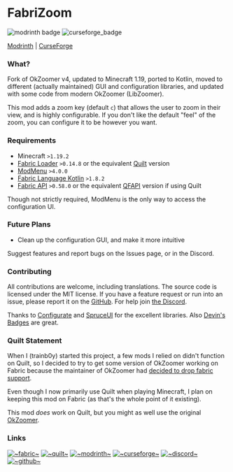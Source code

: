 # FabriZoom
![modrinth badge](https://modrinth-utils.vercel.app/api/badge/downloads?logo=true&style=flat&id=pNFKDyna)
![curseforge_badge](https://cf.way2muchnoise.eu/676845.svg)

[Modrinth](https://modrinth.com/mod/fabrizoom/) | [CurseForge](https://www.curseforge.com/minecraft/mc-mods/fabrizoom)

### What? 
Fork of OkZoomer v4, updated to Minecraft 1.19, ported to Kotlin, moved to different (actually maintained) GUI and configuration libraries, and updated with some code from modern OkZoomer (LibZoomer).

This mod adds a zoom key (default `c`) that allows the user to zoom in their view, and is highly configurable.
If you don't like the default "feel" of the zoom, you can configure it to be however you want.

### Requirements
- Minecraft `>1.19.2`
- [Fabric Loader](https://fabricmc.net/) `>0.14.8` or the equivalent [Quilt](https://quiltmc.org/) version
- [ModMenu](https://github.com/TerraformersMC/ModMenu) `>4.0.0`
- [Fabric Language Kotlin](https://github.com/FabricMC/fabric-language-kotlin) `>1.8.2`
- [Fabric API](https://modrinth.com/mod/fabric-api) `>0.58.0` or the equivalent [QFAPI](https://modrinth.com/mod/qsl) version if using Quilt

Though not strictly required, ModMenu is the only way to access the configuration UI.

### Future Plans
- Clean up the configuration GUI, and make it more intuitive  

Suggest features and report bugs on the Issues page, or in the Discord.

### Contributing
All contributions are welcome, including translations. The source code is licensed under the MIT license.
If you have a feature request or run into an issue, please report it on the [GitHub](https://github.com/trainb0y/FabriZoom). For help join [the Discord](https://discord.gg/PPCvtMTXvP).

Thanks to [Configurate](https://github.com/SpongePowered/Configurate) and [SpruceUI](https://github.com/LambdAurora/SpruceUI) for the excellent libraries. 
Also [Devin's Badges](https://github.com/intergrav/devins-badges) are great.
### Quilt Statement
When I (trainb0y) started this project, a few mods I relied on didn't function on Quilt, so I decided to try to get some version of OkZoomer working on Fabric because the maintainer of OkZoomer had [decided to drop fabric support](https://gist.github.com/EnnuiL/79885a99e5c908010fa5eca527590b98).

Even though I now primarily use Quilt when playing Minecraft, I plan on keeping this mod on Fabric (as that's the whole point of it existing).

This mod *does* work on Quilt, but you might as well use the original [OkZoomer](https://github.com/EnnuiL/OkZoomer).

### Links
[![~fabric~](https://raw.githubusercontent.com/intergrav/devins-badges/main/badges/fabric_64h.png)](https://modrinth.com/mod/fabrizoom/)
[![~quilt~](https://raw.githubusercontent.com/intergrav/devins-badges/main/badges/quilt_64h.png)](https://modrinth.com/mod/fabrizoom/)
[![~modrinth~](https://raw.githubusercontent.com/intergrav/devins-badges/main/badges/modrinth_64h.png)](https://modrinth.com/mod/fabrizoom/)
[![~curseforge~](https://raw.githubusercontent.com/intergrav/devins-badges/main/badges/curseforge_64h.png)](https://www.curseforge.com/minecraft/mc-mods/fabrizoom)
[![~discord~](https://raw.githubusercontent.com/intergrav/devins-badges/main/badges/discord_64h.png)](https://discord.gg/PPCvtMTXvP)
[![~github~](https://raw.githubusercontent.com/intergrav/devins-badges/main/badges/github-repository_64h.png)](https://github.com/trainb0y/fabrizoom)
